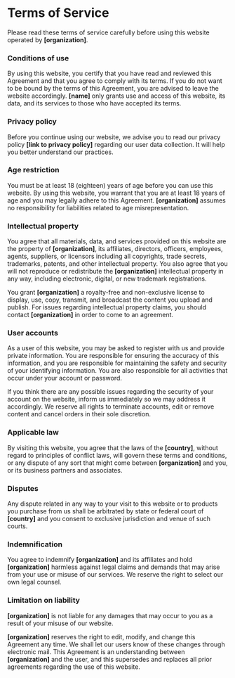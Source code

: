 # Terms of Service

Please read these terms of service carefully before using this website operated by <b>[organization]</b>.

### Conditions of use

By using this website, you certify that you have read and reviewed this Agreement and that you agree to comply with its terms. If you do not want to be bound by the terms of this Agreement, you are advised to leave the website accordingly. <b>[name]</b> only grants use and access of this website, its data, and its services to those who have accepted its terms.

### Privacy policy

Before you continue using our website, we advise you to read our privacy policy <b>[link to privacy policy]</b> regarding our user data collection. It will help you better understand our practices.

### Age restriction

You must be at least 18 (eighteen) years of age before you can use this website. By using this website, you warrant that you are at least 18 years of age and you may legally adhere to this Agreement. <b>[organization]</b> assumes no responsibility for liabilities related to age misrepresentation.

### Intellectual property

You agree that all materials, data, and services provided on this website are the property of <b>[organization]</b>, its affiliates, directors, officers, employees, agents, suppliers, or licensors including all copyrights, trade secrets, trademarks, patents, and other intellectual property. You also agree that you will not reproduce or redistribute the <b>[organization]</b> intellectual property in any way, including electronic, digital, or new trademark registrations.

You grant <b>[organization]</b> a royalty-free and non-exclusive license to display, use, copy, transmit, and broadcast the content you upload and publish. For issues regarding intellectual property claims, you should contact <b>[organization]</b> in order to come to an agreement.

### User accounts

As a user of this website, you may be asked to register with us and provide private information. You are responsible for ensuring the accuracy of this information, and you are responsible for maintaining the safety and security of your identifying information. You are also responsible for all activities that occur under your account or password.

If you think there are any possible issues regarding the security of your account on the website, inform us immediately so we may address it accordingly. We reserve all rights to terminate accounts, edit or remove content and cancel orders in their sole discretion.

### Applicable law

By visiting this website, you agree that the laws of the <b>[country]</b>, without regard to principles of conflict laws, will govern these terms and conditions, or any dispute of any sort that might come between <b>[organization]</b> and you, or its business partners and associates.

### Disputes

Any dispute related in any way to your visit to this website or to products you purchase from us shall be arbitrated by state or federal court of <b>[country]</b> and you consent to exclusive jurisdiction and venue of such courts.

### Indemnification

You agree to indemnify <b>[organization]</b> and its affiliates and hold <b>[organization]</b> harmless against legal claims and demands that may arise from your use or misuse of our services. We reserve the right to select our own legal counsel.

### Limitation on liability

<b>[organization]</b> is not liable for any damages that may occur to you as a result of your misuse of our website.

<b>[organization]</b> reserves the right to edit, modify, and change this Agreement any time. We shall let our users know of these changes through electronic mail. This Agreement is an understanding between <b>[organization]</b> and the user, and this supersedes and replaces all prior agreements regarding the use of this website.
